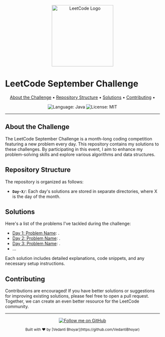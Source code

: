 <div align="center">
  <img src="https://leetcode.com/static/images/LeetCode_logo.png" alt="LeetCode Logo" width="200">
</div>

# LeetCode September Challenge

<p align="center">
  <a href="#about-the-challenge">About the Challenge</a> •
  <a href="#repository-structure">Repository Structure</a> •
  <a href="#solutions">Solutions</a> •
  <a href="#contributing">Contributing</a> •
</p>

<div align="center">
   <img src="https://img.shields.io/badge/Language-Java-orange" alt="Language: Java">
  <img src="https://img.shields.io/github/license/VedantiBhoyar/leetcode-september-challenge" alt="License: MIT">
</div>

---

## About the Challenge

The LeetCode September Challenge is a month-long coding competition featuring a new problem every day. This repository contains my solutions to these challenges. By participating in this event, I aim to enhance my problem-solving skills and explore various algorithms and data structures.

## Repository Structure

The repository is organized as follows:

- **`Day-X/`**: Each day's solutions are stored in separate directories, where X is the day of the month.

## Solutions

Here's a list of the problems I've tackled during the challenge:

- [Day 1: Problem Name](Day-1/): .
- [Day 2: Problem Name](Day-2/): .
- [Day 3: Problem Name](Day-2/): .
- ...

Each solution includes detailed explanations, code snippets, and any necessary setup instructions.


## Contributing

Contributions are encouraged! If you have better solutions or suggestions for improving existing solutions, please feel free to open a pull request. Together, we can create an even better resource for the LeetCode community.


---

<p align="center">
  <a href="https://github.com/yourusername" target="_blank">
    <img src="https://img.shields.io/github/followers/yourusername?style=social" alt="Follow me on GitHub">
  </a>
</p>

<div align="center">
  <sub>Built with ❤️ by [Vedanti Bhoyar](https://github.com/VedantiBhoyar)</sub>
</div>

